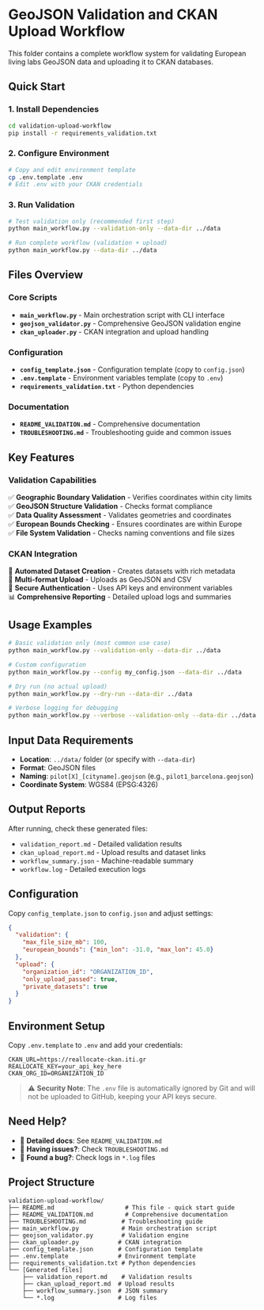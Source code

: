 # GeoJSON Validation and CKAN Upload Workflow

This folder contains a complete workflow system for validating European living labs GeoJSON data and uploading it to CKAN databases.

## Quick Start

### 1. Install Dependencies
```bash
cd validation-upload-workflow
pip install -r requirements_validation.txt
```

### 2. Configure Environment
```bash
# Copy and edit environment template
cp .env.template .env
# Edit .env with your CKAN credentials
```

### 3. Run Validation
```bash
# Test validation only (recommended first step)
python main_workflow.py --validation-only --data-dir ../data

# Run complete workflow (validation + upload)
python main_workflow.py --data-dir ../data
```

## Files Overview

### Core Scripts
- **`main_workflow.py`** - Main orchestration script with CLI interface
- **`geojson_validator.py`** - Comprehensive GeoJSON validation engine
- **`ckan_uploader.py`** - CKAN integration and upload handling

### Configuration
- **`config_template.json`** - Configuration template (copy to `config.json`)
- **`.env.template`** - Environment variables template (copy to `.env`)
- **`requirements_validation.txt`** - Python dependencies

### Documentation
- **`README_VALIDATION.md`** - Comprehensive documentation
- **`TROUBLESHOOTING.md`** - Troubleshooting guide and common issues

## Key Features

### Validation Capabilities
✅ **Geographic Boundary Validation** - Verifies coordinates within city limits  
✅ **GeoJSON Structure Validation** - Checks format compliance  
✅ **Data Quality Assessment** - Validates geometries and coordinates  
✅ **European Bounds Checking** - Ensures coordinates are within Europe  
✅ **File System Validation** - Checks naming conventions and file sizes  

### CKAN Integration
🔄 **Automated Dataset Creation** - Creates datasets with rich metadata  
📁 **Multi-format Upload** - Uploads as GeoJSON and CSV  
🔐 **Secure Authentication** - Uses API keys and environment variables  
📊 **Comprehensive Reporting** - Detailed upload logs and summaries  

## Usage Examples

```bash
# Basic validation only (most common use case)
python main_workflow.py --validation-only --data-dir ../data

# Custom configuration
python main_workflow.py --config my_config.json --data-dir ../data

# Dry run (no actual upload)
python main_workflow.py --dry-run --data-dir ../data

# Verbose logging for debugging
python main_workflow.py --verbose --validation-only --data-dir ../data
```

## Input Data Requirements

- **Location**: `../data/` folder (or specify with `--data-dir`)
- **Format**: GeoJSON files
- **Naming**: `pilot[X]_[cityname].geojson` (e.g., `pilot1_barcelona.geojson`)
- **Coordinate System**: WGS84 (EPSG:4326)

## Output Reports

After running, check these generated files:
- `validation_report.md` - Detailed validation results
- `ckan_upload_report.md` - Upload results and dataset links
- `workflow_summary.json` - Machine-readable summary
- `workflow.log` - Detailed execution logs

## Configuration

Copy `config_template.json` to `config.json` and adjust settings:

```json
{
  "validation": {
    "max_file_size_mb": 100,
    "european_bounds": {"min_lon": -31.0, "max_lon": 45.0}
  },
  "upload": {
    "organization_id": "ORGANIZATION_ID",
    "only_upload_passed": true,
    "private_datasets": true
  }
}
```

## Environment Setup

Copy `.env.template` to `.env` and add your credentials:

```env
CKAN_URL=https://reallocate-ckan.iti.gr
REALLOCATE_KEY=your_api_key_here
CKAN_ORG_ID=ORGANIZATION_ID
```

> ⚠️ **Security Note**: The `.env` file is automatically ignored by Git and will not be uploaded to GitHub, keeping your API keys secure.

## Need Help?

- 📖 **Detailed docs**: See `README_VALIDATION.md`
- 🔧 **Having issues?**: Check `TROUBLESHOOTING.md`
- 🐛 **Found a bug?**: Check logs in `*.log` files

## Project Structure

```
validation-upload-workflow/
├── README.md                    # This file - quick start guide
├── README_VALIDATION.md         # Comprehensive documentation
├── TROUBLESHOOTING.md          # Troubleshooting guide
├── main_workflow.py            # Main orchestration script
├── geojson_validator.py        # Validation engine
├── ckan_uploader.py           # CKAN integration
├── config_template.json       # Configuration template
├── .env.template              # Environment template
├── requirements_validation.txt # Python dependencies
└── [Generated files]
    ├── validation_report.md    # Validation results
    ├── ckan_upload_report.md  # Upload results
    ├── workflow_summary.json  # JSON summary
    └── *.log                  # Log files
```